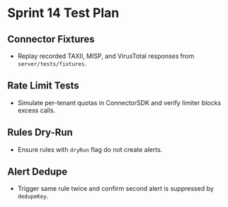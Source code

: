 # Sprint 14 Test Plan

## Connector Fixtures
- Replay recorded TAXII, MISP, and VirusTotal responses from `server/tests/fixtures`.

## Rate Limit Tests
- Simulate per-tenant quotas in ConnectorSDK and verify limiter blocks excess calls.

## Rules Dry-Run
- Ensure rules with `dryRun` flag do not create alerts.

## Alert Dedupe
- Trigger same rule twice and confirm second alert is suppressed by `dedupeKey`.

